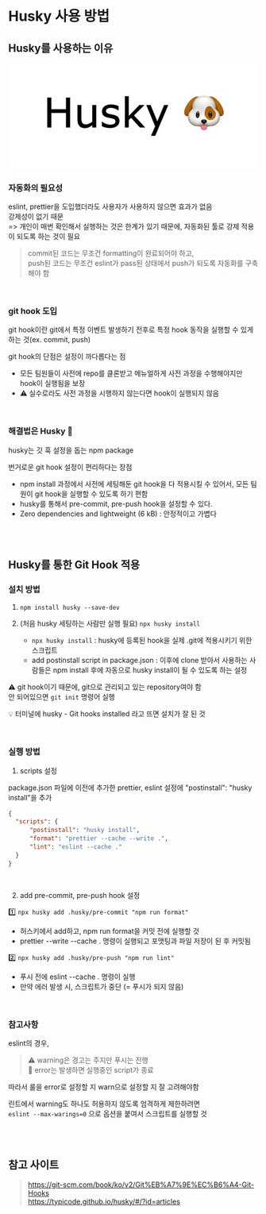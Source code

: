 # Husky 사용 방법

## Husky를 사용하는 이유

![](../Images/husky.png)

### 자동화의 필요성

eslint, prettier을 도입했더라도 사용자가 사용하지 않으면 효과가 없음  
강제성이 없기 때문  
=> 개인이 매번 확인해서 실행하는 것은 한계가 있기 때문에, 자동화된 툴로 강제 적용이 되도록 하는 것이 필요

> commit된 코드는 무조건 formatting이 완료되어야 하고,   
> push된 코드는 무조건 eslint가 pass된 상태에서 push가 되도록 자동화를 구축해야 함

<br>

### git hook 도입

git hook이란 git에서 특정 이벤트 발생하기 전후로 특정 hook 동작을 실행할 수 있게 하는 것(ex. commit, push)

git hook의 단점은 설정이 까다롭다는 점

* 모든 팀원들이 사전에 repo를 클론받고 메뉴얼하게 사전 과정을 수행해야지만 hook이 실행됨을 보장 
* ⚠️ 실수로라도 사전 과정을 시행하지 않는다면 hook이 실행되지 않음

<br>

### 해결법은 Husky 🐶

husky는 깃 훅 설정을 돕는 npm package  

번거로운 git hook 설정이 편리하다는 장점
* npm install 과정에서 사전에 세팅해둔 git hook을 다 적용시킬 수 있어서, 모든 팀원이 git hook을 실행할 수 있도록 하기 편함 
* husky를 통해서 pre-commit, pre-push hook을 설정할 수 있다. 
* Zero dependencies and lightweight (6 kB) : 안정적이고 가볍다

<br><br>

## Husky를 통한 Git Hook 적용

### 설치 방법

1. `npm install husky --save-dev`

2. (처음 husky 세팅하는 사람만 실행 필요) `npx husky install`

   * `npx husky install` : husky에 등록된 hook을 실제 .git에 적용시키기 위한 스크립트
   * add postinstall script in package.json : 이후에 clone 받아서 사용하는 사람들은 npm install 후에 자동으로 husky install이 될 수 있도록 하는 설정
   
⚠️ git hook이기 때문에, git으로 관리되고 있는 repository여야 함   
안 되어있으면 `git init` 명령어 실행

💡 터미널에 husky - Git hooks installed 라고 뜨면 설치가 잘 된 것

<br>

### 실행 방법
1. scripts 설정

package.json 파일에 이전에 추가한 prettier, eslint 설정에 "postinstall": "husky install"을 추가

```json
{
  "scripts": {
      "postinstall": "husky install",
      "format": "prettier --cache --write .",
      "lint": "eslint --cache ."
  }
}
```

<br>

2. add pre-commit, pre-push hook 설정

1️⃣ `npx husky add .husky/pre-commit "npm run format"`
* 허스키에서 add하고, npm run format을 커밋 전에 실행할 것 
* prettier --write --cache . 명령이 실행되고 포맷팅과 파일 저장이 된 후 커밋됨

2️⃣ `npx husky add .husky/pre-push "npm run lint"`
* 푸시 전에 eslint --cache . 명령이 실행 
* 만약 에러 발생 시, 스크립트가 중단 (= 푸시가 되지 않음)

<br>

### 참고사항

eslint의 경우,   
> ⚠️ warning은 경고는 주지만 푸시는 진행  
> 🚨 error는 발생하면 실행중인 script가 종료  

따라서 룰을 error로 설정할 지 warn으로 설정할 지 잘 고려해야함

린트에서 warning도 하나도 허용하지 않도록 엄격하게 제한하려면  
`eslint --max-warings=0` 으로 옵션을 붙여서 스크립트를 실행할 것

<br><br>

## 참고 사이트

> https://git-scm.com/book/ko/v2/Git%EB%A7%9E%EC%B6%A4-Git-Hooks  
> https://typicode.github.io/husky/#/?id=articles
